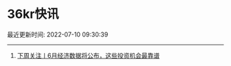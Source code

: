 # 36kr快讯

最近更新时间: 2022-07-10 09:30:39

--- 
1. [下周关注丨6月经济数据将公布，这些投资机会最靠谱](https://www.yicai.com/news/101469418.html) 
